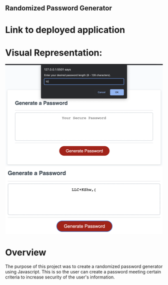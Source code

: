 ## Randomized Password Generator

# Link to deployed application


# Visual Representation:
![](./assets/IMG_3925.png)
![](./assets/IMG_8472.png)

# Overview 
The purpose of this project was to create a randomized password generator using Javascript. This is so the user can create a password meeting certain criteria to increase security of the user's information.

